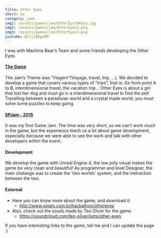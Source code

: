 ```yaml
---
title: Other Eyes
short: oe
category: jams
img1: /assets/games/jam/OtherEyesMedio.jpg
img2: /assets/games/jam/OtherEyes2.png
img3: /assets/games/jam/OtherEyes3.png
youtube: BCJjI8Dgz9M
---
```


I was with Machine Bear’s Team and some friends developing the Other Eyes.

#### [The Game](http://www.spjam.com.br/hackathon/othereyes)

The Jam’s Theme was “Viagem”(Voyage, travel, trip, …). We decided to develop a game that covers various types of “trips”, that is: Go from point A to B, interdimensional travel, the vacation trip… Other Eyes is about a girl that lost her dog and must go in a interdimensional travel to find the pet! Travelling between a paradisiac world and a crystal made world, you must solve some puzzles to keep going.

#### [SPJam - 2015](http://www.spjam.com.br/events/spjam2015)

It was my first Game Jam. The time was very short, so we can’t work much in the game, but the experience teach us a lot about game development, expecially because we were able to see the work and talk with other developers within the event.

#### Development

We develop the game with Unreal Engine 4, the low poly visual makes the game be very clean and beautiful! As programmer and level Designer, the main chalange was to create the 'two worlds' system, and the interaction between the two.

#### External

- Here you can know more about the game, and download it:
	- <http://www.spjam.com.br/hackathon/othereyes>
- Also, check out the souds made by Teo Oliver for the game:
	- <https://soundcloud.com/teo-oliver/sets/other-eyes>

If you have interesting links to the game, tell me and I can update the page :)